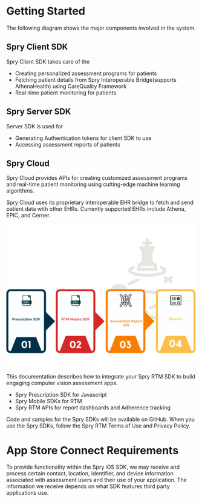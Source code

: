 # Getting Started

The following diagram shows the major components involved in the system.

[](assets/Spry-ML-Interoperable-MajorBlocks.png)

## Spry Client SDK

Spry Client SDK takes care of the 

 + Creating personalized assessment programs for patients
 + Fetching patient details from Spry Interoperable Bridge(supports AthenaHealth) using CareQuality Framework
 + Real-time patient monitoring for patients


## Spry Server SDK 

Server SDK is used for 

 + Generating Authentication tokens for client SDK to use
 + Accessing assessment reports of patients

## Spry Cloud

Spry Cloud provides APIs for creating customized assessment programs and real-time patient monitoring using cutting-edge machine learning algorithms. 

Spry Cloud uses its proprietary interoperable EHR bridge to fetch and send patient data with other EHRs. Currently supported EHRs include Athena, EPIC, and Cerner.  







![](assets/flow.png)

This documentation describes how to integrate your Spry RTM SDK to build engaging computer vision assessment apps. 

 + Spry Prescription SDK for Javascript
 + Spry Mobile SDKs for RTM
 + Spry RTM APIs for report dashboards and Adherence tracking

Code and samples for the Spry SDKs will be available on GitHub. When you use the Spry SDKs, follow the Spry RTM Terms of Use and Privacy Policy.

# App Store Connect Requirements

To provide functionality within the Spry iOS SDK, we may receive and process certain contact, location, identifier, and device information associated with assessment users and their use of your application. The information we receive depends on what SDK features third party applications use. 

